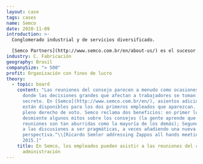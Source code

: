 ```yaml
---
layout: case
tags: cases
name: Semco
date: 2020-11-09
introduction: >-
  Conglomerado industrial y de servicios diversificado.

  [Semco Partners](http://www.semco.com.br/en/about-us/) es el sucesor de Semco Group, un fabricante de centrifugadoras fundado en la década de 1950 por Antonio Curt Semler. En la década de 1980, el hijo de Antonio, Ricardo Semler, asumió el control de la empresa, modernizó las prácticas de gestión y amplió la gama de la empresa al incursionar fuertemente en el sector de servicios, incluida la consultoría medioambiental, la gestión de instalaciones, la intermediación inmobiliaria y el soporte de inventario.
industry: C. Fabricación
geography: Brasil
companySize: "> 500"
profit: Organización con fines de lucro
theory:
  - topic: board
    content: "Las reuniones del consejo parecen a menudo como ocasiones misteriosas
      donde las decisiones grandes que afectan a trabajadores se toman en
      secreto. En [Semco](http://www.semco.com.br/en/), asientos adicionales
      están disponibles para los dos primeros empleados que aparezcan. Y tienen
      pleno derecho de voto. Semco reclama dos beneficios: en primer lugar,
      desmiente algunos mitos sobre los consejos (la gente aprende que estas
      reuniones son tan aburridas como la mayoría de los demás); Segundo, obliga
      a las discusiones a ser pragmáticas, a veces añadiendo una nueva
      perspectiva.^\\[Ricardo Semler addressing Zappos all hands meeting. May
      2015.]"
    title: En Semco, los empleados pueden asistir a las reuniones del consejo de
      administración
---
```

